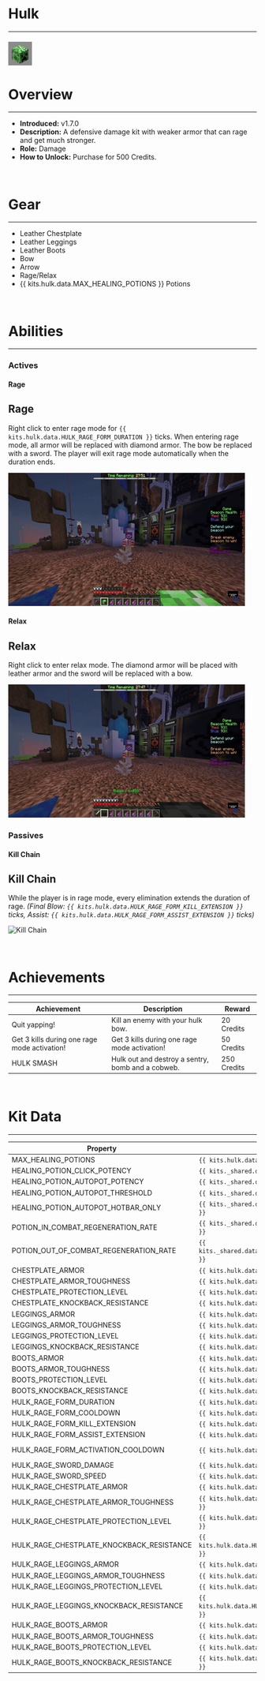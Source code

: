 # Hulk

---

#### ![hulk-icon](../assets/icons/kits/hulk-icon.jpg)

# Overview

---

- **Introduced:** v1.7.0
- **Description:** A defensive damage kit with weaker armor that can rage and get much stronger.
- **Role:** Damage
- **How to Unlock:** Purchase for 500 Credits.

<br />

# Gear

---

- Leather Chestplate
- Leather Leggings
- Leather Boots
- Bow
- Arrow
- Rage/Relax
- {{ kits.hulk.data.MAX_HEALING_POTIONS }} Potions

<br />

# Abilities

---

### Actives

<!-- tabs:start -->

#### **Rage**

## Rage

Right click to enter rage mode for `{{ kits.hulk.data.HULK_RAGE_FORM_DURATION }}` ticks. When entering rage mode, all armor will be replaced with diamond armor. The bow be replaced with a sword. The player will exit rage mode automatically when the duration ends.

![Rage](../assets/kits/hulk/Hulk%20-%20Rage.gif)

#### **Relax**

## Relax

Right click to enter relax mode. The diamond armor will be placed with leather armor and the sword will be replaced with a bow.

![Relax](../assets/kits/hulk/Hulk%20-%20Relax.gif)

<!-- tabs:end -->

### Passives

<!-- tabs:start -->

#### **Kill Chain**

## Kill Chain

While the player is in rage mode, every elimination extends the duration of rage. _(Final Blow: `{{ kits.hulk.data.HULK_RAGE_FORM_KILL_EXTENSION }}` ticks, Assist: `{{ kits.hulk.data.HULK_RAGE_FORM_ASSIST_EXTENSION }}` ticks)_

![Kill Chain](../assets/kits/hulk/Hulk%20-%20Kill%20Chain.gif)

<!-- tabs:end -->
<br />

# Achievements

---

<!-- prettier-ignore -->
| Achievement | Description | Reward |
| ----------- | ----------- | ------ |
| Quit yapping! | Kill an enemy with your hulk bow. | 20 Credits |
| Get 3 kills during one rage mode activation! | Get 3 kills during one rage mode activation! | 50 Credits |
| HULK SMASH | Hulk out and destroy a sentry, bomb and a cobweb. | 250 Credits |

<br />

# Kit Data

---

<!-- prettier-ignore -->
| Property | Value | Description |
|----------|-------|-------------|
| MAX_HEALING_POTIONS | `{{ kits.hulk.data.MAX_HEALING_POTIONS }}` | {{ kitDataSharedDescriptions.MAX_HEALING_POTIONS }} |
| HEALING_POTION_CLICK_POTENCY | `{{ kits._shared.data.HEALING_POTION_CLICK_POTENCY }}` | {{ kitDataSharedDescriptions.HEALING_POTION_CLICK_POTENCY }} |
| HEALING_POTION_AUTOPOT_POTENCY | `{{ kits._shared.data.HEALING_POTION_AUTOPOT_POTENCY }}` | {{ kitDataSharedDescriptions.HEALING_POTION_AUTOPOT_POTENCY }} |
| HEALING_POTION_AUTOPOT_THRESHOLD | `{{ kits._shared.data.HEALING_POTION_AUTOPOT_THRESHOLD }}` | {{ kitDataSharedDescriptions.HEALING_POTION_AUTOPOT_THRESHOLD }} |
| HEALING_POTION_AUTOPOT_HOTBAR_ONLY | `{{ kits._shared.data.HEALING_POTION_AUTOPOT_HOTBAR_ONLY }}` | {{ kitDataSharedDescriptions.HEALING_POTION_AUTOPOT_HOTBAR_ONLY }} |
| POTION_IN_COMBAT_REGENERATION_RATE | `{{ kits._shared.data.POTION_IN_COMBAT_REGENERATION_RATE }}` | {{ kitDataSharedDescriptions.POTION_IN_COMBAT_REGENERATION_RATE }} |
| POTION_OUT_OF_COMBAT_REGENERATION_RATE | `{{ kits._shared.data.POTION_OUT_OF_COMBAT_REGENERATION_RATE }}` | {{ kitDataSharedDescriptions.POTION_OUT_OF_COMBAT_REGENERATION_RATE }} |
| CHESTPLATE_ARMOR | `{{ kits.hulk.data.CHESTPLATE_ARMOR }}` | {{ kitDataSharedDescriptions.CHESTPLATE_ARMOR }} |
| CHESTPLATE_ARMOR_TOUGHNESS | `{{ kits.hulk.data.CHESTPLATE_ARMOR_TOUGHNESS }}` | {{ kitDataSharedDescriptions.CHESTPLATE_ARMOR_TOUGHNESS }} |
| CHESTPLATE_PROTECTION_LEVEL | `{{ kits.hulk.data.CHESTPLATE_PROTECTION_LEVEL }}` | {{ kitDataSharedDescriptions.CHESTPLATE_PROTECTION_LEVEL }} |
| CHESTPLATE_KNOCKBACK_RESISTANCE | `{{ kits.hulk.data.CHESTPLATE_KNOCKBACK_RESISTANCE }}` | {{ kitDataSharedDescriptions.CHESTPLATE_KNOCKBACK_RESISTANCE }} |
| LEGGINGS_ARMOR | `{{ kits.hulk.data.LEGGINGS_ARMOR }}` | {{ kitDataSharedDescriptions.LEGGINGS_ARMOR }} |
| LEGGINGS_ARMOR_TOUGHNESS | `{{ kits.hulk.data.LEGGINGS_ARMOR_TOUGHNESS }}` | {{ kitDataSharedDescriptions.LEGGINGS_ARMOR_TOUGHNESS }} |
| LEGGINGS_PROTECTION_LEVEL | `{{ kits.hulk.data.LEGGINGS_PROTECTION_LEVEL }}` | {{ kitDataSharedDescriptions.LEGGINGS_PROTECTION_LEVEL }} |
| LEGGINGS_KNOCKBACK_RESISTANCE | `{{ kits.hulk.data.LEGGINGS_KNOCKBACK_RESISTANCE }}` | {{ kitDataSharedDescriptions.LEGGINGS_KNOCKBACK_RESISTANCE }} |
| BOOTS_ARMOR | `{{ kits.hulk.data.BOOTS_ARMOR }}` | {{ kitDataSharedDescriptions.BOOTS_ARMOR }} |
| BOOTS_ARMOR_TOUGHNESS | `{{ kits.hulk.data.BOOTS_ARMOR_TOUGHNESS }}` | {{ kitDataSharedDescriptions.BOOTS_ARMOR_TOUGHNESS }} |
| BOOTS_PROTECTION_LEVEL | `{{ kits.hulk.data.BOOTS_PROTECTION_LEVEL }}` | {{ kitDataSharedDescriptions.BOOTS_PROTECTION_LEVEL }} |
| BOOTS_KNOCKBACK_RESISTANCE | `{{ kits.hulk.data.BOOTS_KNOCKBACK_RESISTANCE }}` | {{ kitDataSharedDescriptions.BOOTS_KNOCKBACK_RESISTANCE }} |
| HULK_RAGE_FORM_DURATION | `{{ kits.hulk.data.HULK_RAGE_FORM_DURATION }}` | The duration, in ticks, of the Rage ability. |
| HULK_RAGE_FORM_COOLDOWN | `{{ kits.hulk.data.HULK_RAGE_FORM_COOLDOWN }}` | The cooldown, in ticks, of the Rage ability. |
| HULK_RAGE_FORM_KILL_EXTENSION | `{{ kits.hulk.data.HULK_RAGE_FORM_KILL_EXTENSION }}` | The duration extention, in ticks, of the Rage ability that final blows will reward. |
| HULK_RAGE_FORM_ASSIST_EXTENSION | `{{ kits.hulk.data.HULK_RAGE_FORM_ASSIST_EXTENSION }}` | The duration extention, in ticks, of the Rage ability that assists will reward. |
| HULK_RAGE_FORM_ACTIVATION_COOLDOWN | `{{ kits.hulk.data.HULK_RAGE_FORM_ACTIVATION_COOLDOWN }}` | The cooldown, in ticks, after using the rage ability before the player can use the relax ability. |
| HULK_RAGE_SWORD_DAMAGE | `{{ kits.hulk.data.HULK_RAGE_SWORD_DAMAGE }}` | The base damage of the rage mode sword. |
| HULK_RAGE_SWORD_SPEED | `{{ kits.hulk.data.HULK_RAGE_SWORD_SPEED }}` | The base speed of the rage mode sword. |
| HULK_RAGE_CHESTPLATE_ARMOR | `{{ kits.hulk.data.HULK_RAGE_CHESTPLATE_ARMOR }}` | The base armor of the rage mode chestplate. |
| HULK_RAGE_CHESTPLATE_ARMOR_TOUGHNESS | `{{ kits.hulk.data.HULK_RAGE_CHESTPLATE_ARMOR_TOUGHNESS }}` | The base armor toughness of the rage mode chestplate. |
| HULK_RAGE_CHESTPLATE_PROTECTION_LEVEL | `{{ kits.hulk.data.HULK_RAGE_CHESTPLATE_PROTECTION_LEVEL }}` | The protection level of the rage mode chestplate. |
| HULK_RAGE_CHESTPLATE_KNOCKBACK_RESISTANCE | `{{ kits.hulk.data.HULK_RAGE_CHESTPLATE_KNOCKBACK_RESISTANCE }}` | The knockback resistance of the rage mode chestplate. |
| HULK_RAGE_LEGGINGS_ARMOR | `{{ kits.hulk.data.HULK_RAGE_LEGGINGS_ARMOR }}` | The base armor of the rage mode leggings. |
| HULK_RAGE_LEGGINGS_ARMOR_TOUGHNESS | `{{ kits.hulk.data.HULK_RAGE_LEGGINGS_ARMOR_TOUGHNESS }}` | The base armor toughness of the rage mode leggings. |
| HULK_RAGE_LEGGINGS_PROTECTION_LEVEL | `{{ kits.hulk.data.HULK_RAGE_LEGGINGS_PROTECTION_LEVEL }}` | The protection level of the rage mode leggings. |
| HULK_RAGE_LEGGINGS_KNOCKBACK_RESISTANCE | `{{ kits.hulk.data.HULK_RAGE_LEGGINGS_KNOCKBACK_RESISTANCE }}` | The knockback resistance of the rage mode leggings. |
| HULK_RAGE_BOOTS_ARMOR | `{{ kits.hulk.data.HULK_RAGE_BOOTS_ARMOR }}` | The base armor of the rage mode boots. |
| HULK_RAGE_BOOTS_ARMOR_TOUGHNESS | `{{ kits.hulk.data.HULK_RAGE_BOOTS_ARMOR_TOUGHNESS }}` | The base armor toughness of the rage mode boots. |
| HULK_RAGE_BOOTS_PROTECTION_LEVEL | `{{ kits.hulk.data.HULK_RAGE_BOOTS_PROTECTION_LEVEL }}` | The protection level of the rage mode boots. |
| HULK_RAGE_BOOTS_KNOCKBACK_RESISTANCE | `{{ kits.hulk.data.HULK_RAGE_BOOTS_KNOCKBACK_RESISTANCE }}` | The knockback resistance of the rage mode boots. |
